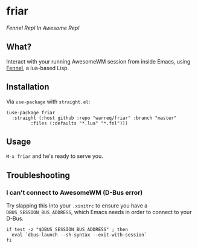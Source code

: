 # friar

_Fennel Repl In Awesome Repl_

## What?
Interact with your running AwesomeWM session from inside Emacs, using [Fennel](https://fennel-lang.org), a lua-based Lisp.

## Installation
Via `use-package` with `straight.el`:

```
(use-package friar 
  :straight (:host github :repo "warreq/friar" :branch "master"
	     :files (:defaults "*.lua" "*.fnl")))
```

## Usage

`M-x friar` and he's ready to serve you.

## Troubleshooting

### I can't connect to AwesomeWM (D-Bus error)

Try slapping this into your `.xinitrc` to ensure you have a `DBUS_SESSION_BUS_ADDRESS`,
which Emacs needs in order to connect to your D-Bus. 
```
if test -z "$DBUS_SESSION_BUS_ADDRESS" ; then
  eval `dbus-launch --sh-syntax --exit-with-session`
fi
```
